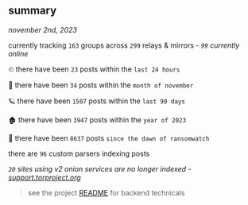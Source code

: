 
## summary
_november 2nd, 2023_

currently tracking `163` groups across `299` relays & mirrors - _`99` currently online_

⏲ there have been `23` posts within the `last 24 hours`

🦈 there have been `34` posts within the `month of november`

🪐 there have been `1507` posts within the `last 90 days`

🏚 there have been `3947` posts within the `year of 2023`

🦕 there have been `8637` posts `since the dawn of ransomwatch`

there are `96` custom parsers indexing posts

_`20` sites using v2 onion services are no longer indexed - [support.torproject.org](https://support.torproject.org/onionservices/v2-deprecation/)_

> see the project [README](https://github.com/joshhighet/ransomwatch#ransomwatch--) for backend technicals
